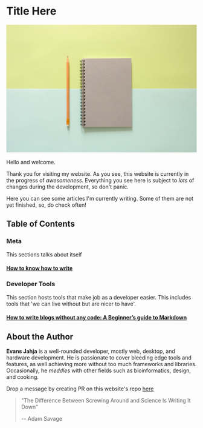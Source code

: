 Title Here
==========

![notebook](/img/stock/pexels-photo-544115.jpg)

Hello and welcome.

Thank you for visiting my website. As you see, this website is currently
in the progress of _awesomeness_. Everything you see here is subject to
_lots_ of changes during the development, so don't panic.

Here you can see some articles I'm currently writing. Some of them are
not yet finished, so, do check often!


Table of Contents
-----------------

### Meta
This sections talks about itself

#### [How to know how to write](posts/how-to-know-how-to-write)

### Developer Tools
This section hosts tools that make job as a developer easier.
This includes tools that 'we can live without but are nicer to have'.

<!-- #### [(in progress) Git - The Ultimate Undo Tool for Collaborative Projects](posts/git)  -->
#### [How to write blogs without any code: A Beginner’s guide to Markdown](posts/how-to-write-blogs-without-any-code-a-beginners-guide-to-markdown)


About the Author
----------------

**Evans Jahja** is a well-rounded developer, mostly web, desktop,
and hardware development. He is passionate to cover bleeding edge tools and features,
as well achieving more without too much frameworks and libraries. Occasionally,
he _meddles_ with other fields such as bioinformatics, design, and cooking.

Drop a message by creating PR on this website's repo [here](https://github.com/Charon77/charon77.github.io/pulls)


>"The Difference Between Screwing Around
> and Science Is Writing It Down"
>
> -- Adam Savage
